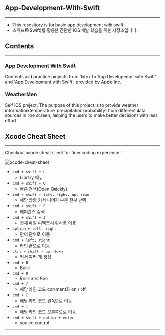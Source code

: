 ## App-Development-With-Swift

---

- This repository is for basic app development with swift.
- 스위프트(Swift)를 활용한 간단한 iOS 개발 학습을 위한 저장소입니다.

## Contents

---

### App Development With Swift

Contents and practice projects from 'Intro To App Developemnt with Swift' and 'App Development with Swift', provided by Apple Inc.

### WeatherMen

Self iOS project. The purpose of this project is to provide weather information(temperature, precipitation probability) from different data sources in one screen, helping the users to make better decisions with less effort.

## Xcode Cheat Sheet

---

Checkout xcode cheat sheet for finer coding experience!

![xcode-cheat-sheet](https://user-images.githubusercontent.com/86648892/210223520-58a21db4-ce20-43f3-9f7a-8cab3db82464.png)

- `cmd + shift + L`
  - Library 메뉴
- `cmd + shift + O`
  - 빠른 검색(Open Quickly)
- `cmd + shift + left, right, up, down`
  - 해당 방향 커서 나머지 부분 전부 선택
- `cmd + shift + F`
  - 레퍼런스 검색
- `cmd + shift + J`
  - 현재 파일 디렉토리 위치로 이동
- `option + left, right`
  - 단어 단위로 이동
- `cmd + left, right`
  - 라인 끝으로 이동
- `ctrl + shift + up, down`
  - 커서 여러 개 생성
- `cmd + B`
  - Build
- `cmd + R`
  - Build and Run
- `cmd + /`
  - 해당 라인 코드 comment화 on / off
- `cmd + [`
  - 해당 라인 코드 왼쪽으로 이동
- `cmd + ]`
  - 해당 라인 코드 오른쪽으로 이동
- `cmd + shift + option + enter`
  - source control

---
